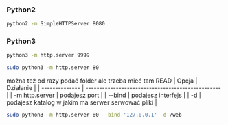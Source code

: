 ### Python2 
```bash
python2 -m SimpleHTTPServer 8080
```

### Python3
```bash
python3 -m http.server 9999
```

```bash
sudo python3 -m http.server 80
```


można też od razy podać folder ale trzeba mieć tam READ
| Opcja          | Działanie                                         |
| -------------- | ------------------------------------------------- |
| -m http.server | podajesz port                                     |
| --bind         | podajesz interfejs                                |
| -d             | podajesz katalog w jakim ma serwer serwować pliki |

```bash
sudo python3 -m http.server 80 --bind '127.0.0.1' -d /web
```